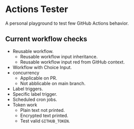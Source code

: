 # Actions Tester
A personal playground to test few GitHub Actions behavior.

## Current workflow checks
- Reusable workflow.
  - Reusable workflow input inheritance.
  - Reusable workflow input red from GitHub context.
- Workflow with Choice Input.
- concurrency
  - Applicable on PR.
  - Not abblicable on main branch.
- Label triggers.
- Specific label trigger.
- Scheduled cron jobs.
- Token work
  - Plain text not printed.
  - Encrypted text printed.
  - Test valid `GITHUB_TOKEN`.
